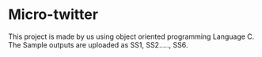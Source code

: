 # Micro-twitter
This project is made by us using object oriented programming Language C. 
The Sample outputs are uploaded as SS1, SS2....., SS6. 
